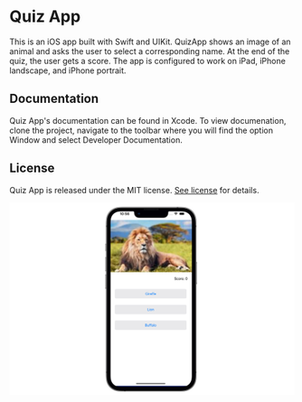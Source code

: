 # Quiz App

This is an iOS app built with Swift and UIKit. QuizApp shows an image of an animal and asks the user to select a corresponding name. At the end of the quiz, the user gets a score.
The app is configured to work on iPad, iPhone landscape, and iPhone portrait.  

## Documentation

Quiz App's documentation can be found in Xcode. To view documenation, clone the project, navigate to the toolbar where you will find the option Window and select Developer Documentation.

## License

Quiz App is released under the MIT license. [See license](https://github.com/S-Dassou/QuizApp/blob/main/LICENSE.md) for details.

![Screenshot](https://github.com/S-Dassou/QuizApp/blob/main/screenshot1.png)
